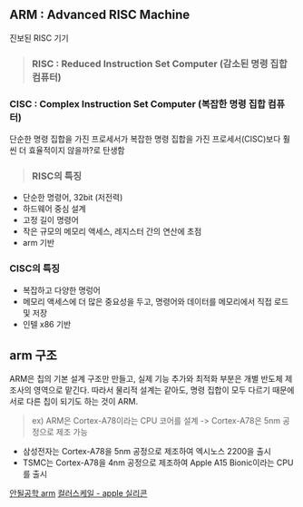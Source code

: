 ## ARM : Advanced RISC Machine

진보된 RISC 기기

>### RISC : Reduced Instruction Set Computer (감소된 명령 집합 컴퓨터)
### CISC : Complex Instruction Set Computer (복잡한 명령 집합 컴퓨터)

단순한 명령 집합을 가진 프로세서가 복잡한 명령 집합을 가진 프로세서(CISC)보다 훨씬 더 효율적이지 않을까?로 탄생함

>### RISC의 특징
- 단순한 명령어, 32bit (저전력)
- 하드웨어 중심 설계
- 고정 길이 명령어
- 작은 규모의 메모리 액세스, 레지스터 간의 연산에 초점
- arm 기반
### CISC의 특징 
- 복잡하고 다양한 명렁어
- 메모리 액세스에 더 많은 중요성을 두고, 명령어와 데이터를 메모리에서 직접 로드 및 저장
- 인텔 x86 기반

## arm 구조
ARM은 칩의 기본 설계 구조만 만들고, 실제 기능 추가와 최적화 부분은 개별 반도체 제조사의 영역으로 맡긴다. 따라서 물리적 설계는 같아도, 명령 집합이 모두 다르기 때문에 서로 다른 칩이 되기도 하는 것이 ARM.

>ex) ARM은 Cortex-A78이라는 CPU 코어를 설계
-> Cortex-A78은 5nm 공정으로 제조 가능 
- 삼성전자는 Cortex-A78을 5nm 공정으로 제조하여 엑시노스 2200을 출시
- TSMC는 Cortex-A78을 4nm 공정으로 제조하여 Apple A15 Bionic이라는 CPU를 출시

[안될공학 arm](https://www.youtube.com/watch?v=lyTtjx5OUW4)
[컬러스케일 - apple 실리콘](https://www.youtube.com/watch?v=W78wh-A5vW8)
